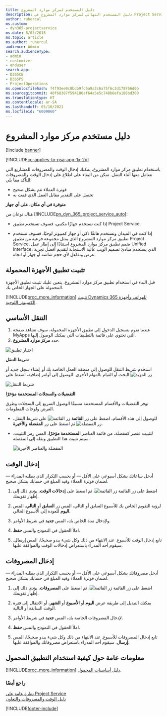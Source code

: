 ```yaml
---
title: دليل المستخدم لمركز موارد المشروع
description: دليل المستخدم النهائي لمركز موارد المشروع في Project Service
author: ruhercul
ms.custom:
- dyn365-projectservice
ms.date: 8/03/2018
ms.topic: article
ms.author: ruhercul
audience: Admin
search.audienceType:
- admin
- customizer
- enduser
search.app:
- D365CE
- D365PS
- ProjectOperations
ms.openlocfilehash: f4f93ee0c0bdb9fc6a9a3c6a75f6c3d178766d0b
ms.sourcegitcommit: 40f68387f594180af64a5e5c748b6efa188bd300
ms.translationtype: HT
ms.contentlocale: ar-SA
ms.lasthandoff: 05/10/2021
ms.locfileid: "6009060"
---
```

# <a name="user-guide-for-project-resource-hub"></a>دليل مستخدم مركز موارد المشروع

[!include [banner](../includes/psa-now-project-operations.md)]

[!INCLUDE[cc-applies-to-psa-app-1x-2x](../includes/cc-applies-to-psa-app-1x-2x.md)]

باستخدام تطبيق مركز موارد المشروع، يمكنك إدخال الوقت والمصروفات للمشاريع التي تتعامل معها أثناء التنقل. تمكن من البقاء على اطلاع على إدخال الوقت والمصروفات للتأكد مما يلي:

- فوترة العملاء تتم بشكل صحيح
- تحصل على التقدير مقابل العمل الذي قمت به

**متوفرة في أي مكان، على أي جهاز**

هناك نوعان من [!INCLUDE[pn_dyn_365_project_service_auto](../includes/pn-dyn-365-project-service-auto.md)]: 

- إذا كنت تستخدم جهازًا مكتبي، فسوف تستخدم تطبيق Project Service. 

- إذا كنت في الميدان وتستخدم هاتفًا ذكي أو جهاز كمبيوتر لوحيًا، فسوف تستخدم تطبيق مركز موارد المشروع الذي يمثل مجموعة فرعية من تطبيق Project Service. صُمم تطبيق مركز موارد المشروع استنادًا إلى إطار عمل Unified Interface، الذي يستخدم مبادئ تصميم الويب عالية الاستجابة لتقديم أفضل تجربة عرض وتفاعل لأي حجم شاشة أو جهاز أو اتجاه. 


## <a name="install-the-mobile-app"></a>تثبيت تطبيق الأجهزة المحمولة
قبل البدء في استخدام تطبيق مركز موارد المشروع، يتعين عليك تثبيت تطبيق الأجهزة المحمولة على الجهاز الخاص بك. 

[!INCLUDE[proc_more_information](../includes/proc-more-information.md)] [تثبيت Dynamics 365 للهواتف وأجهزة الكمبيوتر اللوحية](/dynamics365/mobile-app/install-dynamics-365-for-phones-and-tablets).

## <a name="basic-navigation"></a>التنقل الأساسي
1.  عندما تقوم بتسجيل الدخول إلى تطبيق الأجهزة المحمولة، سوف تشاهد صفحة MyApps التي تحتوي على قائمة بالتطبيقات التي يمكنك الوصول إليها. 
2.  حدد **مركز موارد المشروع**.

![اختيار تطبيق](media/chooseApp_1.png "اختيار تطبيق")

**شريط التنقل**

استخدم شريط التنقل للوصول إلى منطقة العمل الخاصة بك أو إنشاء سجل جديد أو البحث أو القيام بالمهام الأخرى. للوصول إلى أوامر إضافية، اضغط على ![زر المزيد](media/MoreButton.png "زر المزيد")

![شريط التنقل](media/NavBar_2.png "شريط التنقل")

**التفضيلات والسجلات المستخدمة مؤخرًا**

توفر التفضيلات والأقسام المستخدمة مسبقًا الوصول السريع إلى السجلات وطرق العرض ولوحات المعلومات. 

- للوصول إلى هذه الأقسام، اضغط على زر **القائمة** ![زر القائمة](media/MenuButton.png "زر القائمة") على شريط التنقل، ثم اضغط على زر **المفضلة والأخيرة** ![زر المفضلة](media/FavButton.png "زر المفضلة").

- لتثبيت عنصر كمفضلة، من قائمة العناصر **المستخدمة مؤخرًا**، المس رمز التثبيت. سيتم تثبيت هذا التطبيق ونقله إلى المفضلة.

  ![المفضلة والعناصر الأخيرة](media/Favs_3.png "المفضلة والعناصر الأخيرة")
 
## <a name="enter-time"></a>إدخال الوقت
أدخل ساعاتك بشكل أسبوعي على الأقل — أو بحسب التكرار الذي يطلبه المدراء — لضمان فوترة العملاء وقيد المبلغ في حسابك بشكل صحيح.

1. اضغط على زر القائمة ![زر القائمة](media/MenuButton.png "زر القائمة")، ثم اضغط على **إدخالات الوقت**. يؤدي ذلك إلى إظهار تقويمك.

2. لرؤية التقويم الخاص بك للأسبوع السابق أو التالي، المس زر **السابق** أو **التالي**. المس **اليوم** للعودة إلى الأسبوع الحالي.

3. ولإدخال مدة الخاص بك، المس **جديد** في شريط الأوامر. 

4. املأ الحقول في النموذج والمس **حفظ**.

5. تابع إدخال الوقت للأسبوع. عند الانتهاء من ذلك وكل شيء يبدو صحيحًا، المس **إرسال**. سيقوم أحد المدراء باستعراض إدخالات الوقت والموافقة عليها.

## <a name="enter-expenses"></a>إدخال المصروفات 
أدخل مصروفاتك بشكل أسبوعي على الأقل — أو بحسب التكرار الذي يطلبه المدراء — لضمان فوترة العملاء وقيد المبلغ في حسابك بشكل صحيح.

1. اضغط على زر القائمة ![زر القائمة](media/MenuButton.png "زر القائمة")، ثم اضغط على **المصروفات**. يؤدي ذلك إلى إظهار تقويمك.

2. يمكنك التبديل إلى طريقة عرض **اليوم** أو **الأسبوع** أو **الشهر**، أو الانتقال إلى فترة الوقت السابقة أو التالية. 

3. لإدخال المصروفات الخاصة بك، المس **جديد** في شريط الأوامر. 

4. املأ الحقول في النموذج والمس **حفظ**.

5. تابع إدخال المصروفات للأسبوع. عند الانتهاء من ذلك وكل شيء يبدو صحيحًا، المس **إرسال**. سيقوم أحد المدراء باستعراض مصروفاتك والموافقة عليها.

## <a name="general-information-on-how-to-use-the-mobile-app"></a>معلومات عامة حول كيفية استخدام التطبيق المحمول 
[!INCLUDE[proc_more_information](../includes/proc-more-information.md)] [دليل أساسيات المحمول](/dynamics365/mobile-app/dynamics-365-phones-tablets-users-guide).

### <a name="see-also"></a>راجع أيضًا  
 [نظرة عامة على Project Service](../psa/overview.md)   
 [دليل الوقت والمصروفات والتعاون](../psa/time-expense-collaboration-guide.md)   
 


[!INCLUDE[footer-include](../includes/footer-banner.md)]